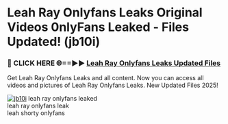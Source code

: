 # Leah Ray Onlyfans Leaks Original Videos 0nlyFans Leaked - Files Updated! (jb10i)

<h3>🔴 CLICK HERE 🌐==►► <a href="https://tinyurl.com/3hn5wdd3" rel="nofollow">Leah Ray Onlyfans Leaks Updated Files</a></h3>

Get Leah Ray Onlyfans Leaks and all content. Now you can access all videos and pictures of Leah Ray Onlyfans Leaks. New Updated Files 2025!

[![jb10i](https://i.imgur.com/4HnBqBT.gif)](https://tinyurl.com/3hn5wdd3)
leah ray onlyfans leaked<br>
leah ray onlyfans leak<br>
leah shorty onlyfans